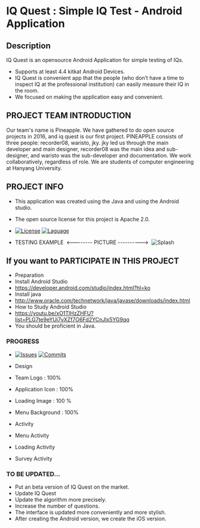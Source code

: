 IQ Quest : Simple IQ Test - Android Application 
===============================================================

## Description

IQ Quest is an opensource Android Application for simple testing of IQs.

* Supports at least 4.4 kitkat Android Devices.
* IQ Quest is convenient app that the people (who don’t have a time to inspect IQ at the professional institution)
  can easily measure their IQ in the room.
* We focused on making the application easy and convenient. 
 
## PROJECT TEAM INTRODUCTION

Our team's name is Pineapple.
We have gathered to do open source projects in 2016, and iq quest is our first project.
PINEAPPLE consists of three people: recorder08, waristo, jky.
jky led us through the main developer and main designer,
recorder08 was the main idea and sub-designer,
and waristo was the sub-developer and documentation.
We work collaboratively, regardless of role.
We are students of computer engineering at Hanyang University.

## PROJECT INFO

* This application was created using the Java and using the Android studio.
* The open source license for this project is Apache 2.0.
* [![License](https://img.shields.io/hexpm/l/plug.svg)](http://www.apache.org/licenses/LICENSE-2.0)
[![Laguage](https://img.shields.io/badge/language-JAVA-red.svg)](http://www.oracle.com/technetwork/java/javase/downloads/index.html)

* TESTING EXAMPLE
  <-------- PICTURE ---------->
  ![Splash](http://blogfiles.naver.net/MjAxNjEyMjFfMjYg/MDAxNDgyMjY1NzcwMzg5.Ysc9qQJWd1K-Y5FNwwV8zzCEe_X02vUIl2KqS_18RWog.d_0TWW5YLHthGQwHdSldkoCQoI0zHVTH5DtzgiuJLf0g.PNG.yoongh97/splashex.png)
## If you want to PARTICIPATE IN THIS PROJECT

* Preparation
 * Install Android Studio 
  * https://developer.android.com/studio/index.html?hl=ko
 * Install java
  * http://www.oracle.com/technetwork/java/javase/downloads/index.html
 * How to Study Android Studio
  * https://youtu.be/xO1TlHzZHFU?list=PLG7te9eYUi7vXZf7O6Fd2YCnJlx5YG9qq
* You should be proficient in Java.

### PROGRESS
 * [![Issues](https://img.shields.io/badge/Issues-30-blue.svg)](https://github.com/JuKyYoon/Pineapple/issues)
 [![Commits](https://img.shields.io/badge/commits-70-blue.svg)](https://github.com/JuKyYoon/Pineapple/commits)


 * Design
  * Team Logo : 100%
  * Application Icon : 100%
  * Loading Image : 100 %
  * Menu Background : 100% 
 * Activity
  * Menu Activity 
  * Loading Activity
  * Survey Activity 
 
### TO BE UPDATED...
  
 * Put an beta version of IQ Quest on the market.
 * Update IQ Quest
  * Update the algorithm more precisely.
  * Increase the number of questions.
  * The interface is updated more conveniently and more stylish.
 * After creating the Android version, we create the iOS version.
